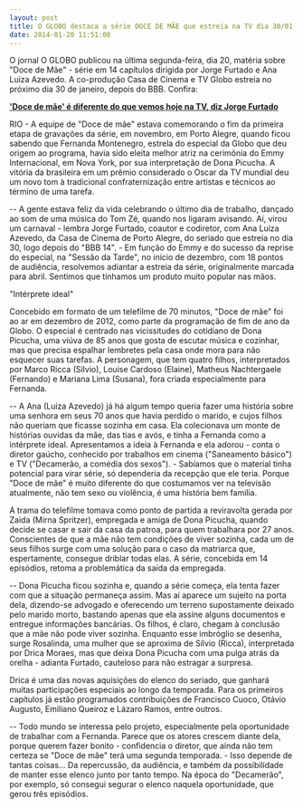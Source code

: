 ```yaml
---
layout: post
title: O GLOBO destaca a série DOCE DE MÃE que estreia na TV dia 30/01
date: 2014-01-20 11:51:08
---
```

O jornal O GLOBO publicou na última segunda-feira, dia 20, matéria sobre "Doce de Mãe" - série em 14 capítulos dirigida por Jorge Furtado e Ana Luiza Azevedo. A co-produção Casa de Cinema e TV Globo estreia no próximo dia 30 de janeiro, depois do BBB. Confira:

**['Doce de mãe' é diferente do que vemos hoje na TV, diz Jorge Furtado](http://oglobo.globo.com/cultura/revista-da-tv/doce-de-mae-diferente-do-que-vemos-hoje-na-tv-diz-jorge-furtado-11346590#ixzz2r2g0iBFv)**

RIO - A equipe de "Doce de mãe" estava comemorando o fim da primeira etapa de gravações da série, em novembro, em Porto Alegre, quando ficou sabendo que Fernanda Montenegro, estrela do especial da Globo que deu origem ao programa, havia sido eleita melhor atriz na cerimônia do Emmy Internacional, em Nova York, por sua interpretação de Dona Picucha. A vitória da brasileira em um prêmio considerado o Oscar da TV mundial deu um novo tom à tradicional confraternização entre artistas e técnicos ao término de uma tarefa.

\-- A gente estava feliz da vida celebrando o último dia de trabalho, dançado ao som de uma música do Tom Zé, quando nos ligaram avisando. Aí, virou um carnaval - lembra Jorge Furtado, coautor e codiretor, com Ana Luiza Azevedo, da Casa de Cinema de Porto Alegre, do seriado que estreia no dia 30, logo depois do "BBB 14". - Em função do Emmy e do sucesso da reprise do especial, na "Sessão da Tarde", no início de dezembro, com 18 pontos de audiência, resolvemos adiantar a estreia da série, originalmente marcada para abril. Sentimos que tínhamos um produto muito popular nas mãos.

"Intérprete ideal"

Concebido em formato de um telefilme de 70 minutos, "Doce de mãe" foi ao ar em dezembro de 2012, como parte da programação de fim de ano da Globo. O especial é centrado nas vicissitudes do cotidiano de Dona Picucha, uma viúva de 85 anos que gosta de escutar música e cozinhar, mas que precisa espalhar lembretes pela casa onde mora para não esquecer suas tarefas. A personagem, que tem quatro filhos, interpretados por Marco Ricca (Sílvio), Louise Cardoso (Elaine), Matheus Nachtergaele (Fernando) e Mariana Lima (Susana), fora criada especialmente para Fernanda.

\-- A Ana (Luiza Azevedo) já há algum tempo queria fazer uma história sobre uma senhora em seus 70 anos que havia perdido o marido, e cujos filhos não queriam que ficasse sozinha em casa. Ela colecionava um monte de histórias ouvidas da mãe, das tias e avós, e tinha a Fernanda como a intérprete ideal. Apresentamos a ideia à Fernanda e ela adorou - conta o diretor gaúcho, conhecido por trabalhos em cinema ("Saneamento básico") e TV ("Decamerão, a comédia dos sexos"). - Sabíamos que o material tinha potencial para virar série, só dependeria da recepção que ele teria. Porque "Doce de mãe" é muito diferente do que costumamos ver na televisão atualmente, não tem sexo ou violência, é uma história bem família.

A trama do telefilme tomava como ponto de partida a reviravolta gerada por Zaida (Mirna Spritzer), empregada e amiga de Dona Picucha, quando decide se casar e sair da casa da patroa, para quem trabalhara por 27 anos. Conscientes de que a mãe não tem condições de viver sozinha, cada um de seus filhos surge com uma solução para o caso da matriarca que, espertamente, consegue driblar todas elas. A série, concebida em 14 episódios, retoma a problemática da saída da empregada.

\-- Dona Picucha ficou sozinha e, quando a série começa, ela tenta fazer com que a situação permaneça assim. Mas aí aparece um sujeito na porta dela, dizendo-se advogado e oferecendo um terreno supostamente deixado pelo marido morto, bastando apenas que ela assine alguns documentos e entregue informações bancárias. Os filhos, é claro, chegam à conclusão que a mãe não pode viver sozinha. Enquanto esse imbróglio se desenha, surge Rosalinda, uma mulher que se aproxima de Sílvio (Ricca), interpretada por Drica Moraes, mas que deixa Dona Picucha com uma pulga atrás da orelha - adianta Furtado, cauteloso para não estragar a surpresa.

Drica é uma das novas aquisições do elenco do seriado, que ganhará muitas participações especiais ao longo da temporada. Para os primeiros capítulos já estão programados contribuições de Francisco Cuoco, Otávio Augusto, Emiliano Queiroz e Lázaro Ramos, entre outros.

\-- Todo mundo se interessa pelo projeto, especialmente pela oportunidade de trabalhar com a Fernanda. Parece que os atores crescem diante dela, porque querem fazer bonito - confidencia o diretor, que ainda não tem certeza se "Doce de mãe" terá uma segunda temporada. - Isso depende de tantas coisas... Da repercussão, da audiência, e também da possibilidade de manter esse elenco junto por tanto tempo. Na época do "Decamerão", por exemplo, só consegui segurar o elenco naquela oportunidade, que gerou três episódios.